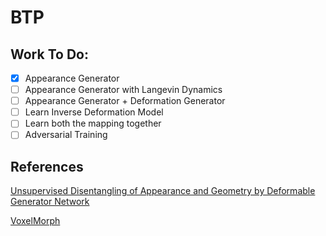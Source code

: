 # BTP

## Work To Do:

- [x] Appearance Generator
- [ ] Appearance Generator with Langevin Dynamics
- [ ] Appearance Generator + Deformation Generator
- [ ] Learn Inverse Deformation Model
- [ ] Learn both the mapping together
- [ ] Adversarial Training

## References

[Unsupervised Disentangling of Appearance and Geometry
by Deformable Generator Network](http://openaccess.thecvf.com/content_CVPR_2019/papers/Xing_Unsupervised_Disentangling_of_Appearance_and_Geometry_by_Deformable_Generator_Network_CVPR_2019_paper.pdf)

[VoxelMorph](https://github.com/voxelmorph/voxelmorph)
